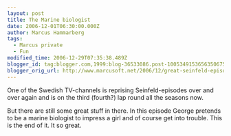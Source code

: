 ```yaml
---
layout: post
title: The Marine biologist
date: 2006-12-01T06:30:00.000Z
author: Marcus Hammarberg
tags:
  - Marcus private
  - Fun
modified_time: 2006-12-29T07:35:38.489Z
blogger_id: tag:blogger.com,1999:blog-36533086.post-1005349153656350675
blogger_orig_url: http://www.marcusoft.net/2006/12/great-seinfeld-episode-yesterday.html
---
```



One of the Swedish TV-channels is reprising Seinfeld-episodes over
and over again and is on the third (fourth?) lap round all the seasons
now.

But there are still some great stuff in there. In this episode George
pretends to be a marine biologist to impress a girl and of course get
into trouble. This is the end of it. It so great.
